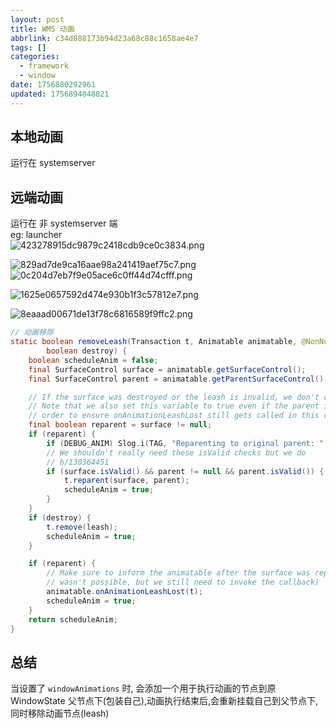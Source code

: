 ```yaml
---
layout: post
title: WMS 动画
abbrlink: c34d088173b94d23a68c88c1658ae4e7
tags: []
categories:
  - framework
  - window
date: 1756880292961
updated: 1756894048821
---
```


## 本地动画

运行在 systemserver

## 远端动画

运行在 非 systemserver 端\
eg: launcher\
![423278915dc9879c2418cdb9ce0c3834.png](/resources/87b628e661fb4948b94864de30a2850b.png)

![829ad7de9ca16aae98a241419aef75c7.png](/resources/20717506855c476eb24b4719ab3f3361.png)\
![0c204d7eb7f9e05ace6c0ff44d74cfff.png](/resources/19ea36d4e77f40e5aa2ae4476c339420.png)

![1625e0657592d474e930b1f3c57812e7.png](/resources/86de96f02dda489cafc10d3807d66e2f.png)

![8eaaad00671de13f78c6816589f9ffc2.png](/resources/211932914b014c34aa1e024958381380.png)

```java
// 动画移除
static boolean removeLeash(Transaction t, Animatable animatable, @NonNull SurfaceControl leash,
        boolean destroy) {
    boolean scheduleAnim = false;
    final SurfaceControl surface = animatable.getSurfaceControl();
    final SurfaceControl parent = animatable.getParentSurfaceControl();

    // If the surface was destroyed or the leash is invalid, we don't care to reparent it back.
    // Note that we also set this variable to true even if the parent isn't valid anymore, in
    // order to ensure onAnimationLeashLost still gets called in this case.
    final boolean reparent = surface != null;
    if (reparent) {
        if (DEBUG_ANIM) Slog.i(TAG, "Reparenting to original parent: " + parent);
        // We shouldn't really need these isValid checks but we do
        // b/130364451
        if (surface.isValid() && parent != null && parent.isValid()) {
            t.reparent(surface, parent);
            scheduleAnim = true;
        }
    }
    if (destroy) {
        t.remove(leash);
        scheduleAnim = true;
    }

    if (reparent) {
        // Make sure to inform the animatable after the surface was reparented (or reparent
        // wasn't possible, but we still need to invoke the callback)
        animatable.onAnimationLeashLost(t);
        scheduleAnim = true;
    }
    return scheduleAnim;
}
```

## 总结

当设置了 `windowAnimations` 时, 会添加一个用于执行动画的节点到原WindowState 父节点下(包装自己),动画执行结束后,会重新挂载自己到父节点下,同时移除动画节点(leash)
